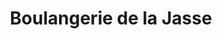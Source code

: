 ---
title: "Boulangerie de la Jasse"
url: /saint-hilaire-de-brethmas/boulangerie-de-la-jasse/
shop: boulangerie
---